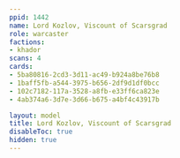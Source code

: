 ```yaml
---
ppid: 1442
name: Lord Kozlov, Viscount of Scarsgrad
role: warcaster
factions:
- khador
scans: 4
cards:
- 5ba80816-2cd3-3d11-ac49-b924a8be76b8
- 1baff5fb-a544-3975-b656-2df9d1df0bcc
- 102c7182-117a-3528-a8fb-e33ff6ca823e
- 4ab374a6-3d7e-3d66-b675-a4bf4c43917b

layout: model
title: Lord Kozlov, Viscount of Scarsgrad
disableToc: true
hidden: true
---
```

